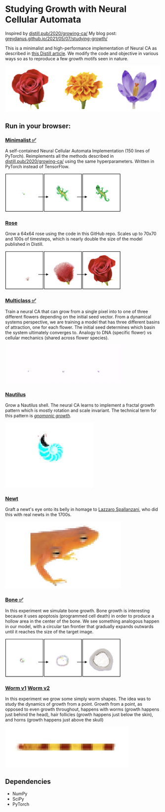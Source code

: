 Studying Growth with Neural Cellular Automata
=======

Inspired by [distill.pub/2020/growing-ca/](https://distill.pub/2020/growing-ca/)
My blog post: [greydanus.github.io/2021/05/07/studying-growth/](https://greydanus.github.io/2021/05/07/studying-growth/)

This is a minimalist and high-performance implementation of Neural CA as described in [this Distill article](https://distill.pub/2020/growing-ca/). We modify the code and objective in various ways so as to reproduce a few growth motifs seen in nature.

![overview.png](static/flowers.png)

Run in your browser:
--------
### [**Minimalist** ✅](https://colab.research.google.com/drive/13wCM9OV2JR004zFvh7zPgUxrga8sU4d1)
A self-contained Neural Cellular Automata Implementation (150 lines of PyTorch). Reimplements all the methods described in [distill.pub/2020/growing-ca/](https://distill.pub/2020/growing-ca/) using the same hyperparameters. Written in PyTorch instead of TensorFlow.

![grow_gecko.png](static/grow_gecko.png)

### [**Rose**](https://colab.research.google.com/drive/1TgGN5qjjH6MrMrTcStEkdHO-giEJ4bZr#scrollTo=k-2PCTfGI-pq)
Grow a 64x64 rose using the code in this GitHub repo. Scales up to 70x70 and 100s of timesteps, which is nearly double the size of the model published in Distill.

![grow_rose.png](static/grow_rose.png)

### [**Multiclass** ✅](https://colab.research.google.com/drive/1vG7yjOHxejdk_YfvKhASanNs0YvKDO5-)
Train a neural CA that can grow from a single pixel into to one of three different flowers depending on the initial seed vector. From a dynamical systems perspective, we are training a model that has three different basins of attraction, one for each flower. The initial seed determines which basin the system ultimately converges to. Analogy to DNA (specific flower) vs cellular mechanics (shared across flower species).

![grow_multiclass.png](static/grow_multiclass.gif)

### [**Nautilus**](https://colab.research.google.com/drive/1DUFL5glyej725r8VAYDZIFrWvpR6a6-0)
Grow a Nautilus shell. The neural CA learns to implement a fractal growth pattern which is mostly rotation and scale invariant. The technical term for this pattern is _[gnomonic growth](https://www.geogebra.org/m/waR6eVCQ)_.

![grow_nautilus.png](static/grow_nautilus.gif)

### [**Newt**](https://colab.research.google.com/drive/1fbakmrgkk1y-ZXamH1mKbN1tvkogNrWq)
Graft a newt's eye onto its belly in homage to [Lazzaro Spallanzani](https://en.wikipedia.org/wiki/Lazzaro_Spallanzani), who did this with real newts in the 1700s.

![newt_graft.png](static/newt_graft.png)

### [**Bone** ✅](https://colab.research.google.com/drive/1qQcztNsqyMLLMB00CVRxc0Pm7ipca0ww?usp=sharing)
In this experiment we simulate bone growth. Bone growth is interesting because it uses apoptosis (programmed cell death) in order to produce a hollow area in the center of the bone. We see something analogous happen in our model, with a circular tan frontier that gradually expands outwards until it reaches the size of the target image.

![grow_bone.png](static/grow_bone.png)

### [**Worm v1**](https://colab.research.google.com/drive/1wg-PKNwPA5yNzcuyBomZ6IT3Fx2xrewp) [Worm v2](https://colab.research.google.com/drive/1hE8Vxqsf_PZhSitQP1dSg-K022T3jOkK)
In this experiment we grow some simply worm shapes. The idea was to study the dynamics of growth from a point. Growth from a point, as opposed to even growth throughout, happens with worms (growth happens just behind the head), hair follicles (growth happens just below the skin), and horns (growth happens just above the skull)

![grow_worm.png](static/grow_worm.png)


Dependencies
--------
 * NumPy
 * SciPy
 * PyTorch